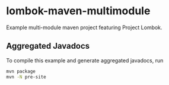 # lombok-maven-multimodule
Example multi-module maven project featuring Project Lombok.

## Aggregated Javadocs

To compile this example and generate aggregated javadocs, run
```sh
mvn package
mvn -N pre-site
```
